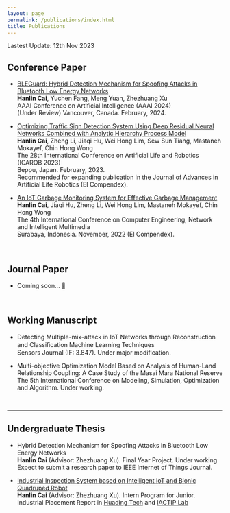 ```yaml
---
layout: page
permalink: /publications/index.html
title: Publications
---
```


Lastest Update: 12th Nov 2023

## Conference Paper

- [BLEGuard: Hybrid Detection Mechanism for Spoofing Attacks in Bluetooth Low Energy Networks](https://www.researchgate.net/publication/373902807_BLEGuard_Hybrid_Detection_Mechanism_for_Spoofing_Attacks_in_Bluetooth_Low_Energy_Networks_Student_Abstract)<br>**Hanlin Cai**, Yuchen Fang, Meng Yuan, Zhezhuang Xu<br>AAAI Conference on Artificial Intelligence (AAAI 2024)<br>(Under Review) Vancouver, Canada. February, 2024.

- [Optimizing Traffic Sign Detection System Using Deep Residual Neural Networks Combined with Analytic Hierarchy Process Model](https://www.researchgate.net/publication/374730865)<br>**Hanlin Cai**, Zheng Li, Jiaqi Hu, Wei Hong Lim, Sew Sun Tiang, Mastaneh Mokayef, Chin Hong Wong<br>The 28th International Conference on Artificial Life and Robotics (ICAROB 2023)<br>Beppu, Japan. February, 2023.<br>Recommended for expanding publication in the Journal of Advances in Artificial Life Robotics (EI Compendex).

- [An IoT Garbage Monitoring System for Effective Garbage Management](https://www.researchgate.net/publication/368410220_An_IoT_Garbage_Monitoring_System_for_Effective_Garbage_Management)<br>**Hanlin Cai**, Jiaqi Hu, Zheng Li, Wei Hong Lim, Mastaneh Mokayef, Chin Hong Wong<br>The 4th International Conference on Computer Engineering, Network and Intelligent Multimedia<br>Surabaya, Indonesia. November, 2022 (EI Compendex).<br>

  <br>

## Journal Paper

- Coming soon... 🚀

  <br>

## Working Manuscript

- Detecting Multiple-mix-attack in IoT Networks through Reconstruction and Classiﬁcation Machine Learning Techniques<br>Sensors Journal (IF: 3.847). Under major modification.<br>

- Multi-objective Optimization Model Based on Analysis of Human-Land Relationship Coupling: A Case Study of the Masai Mara National Reserve<br>The 5th International Conference on Modeling, Simulation, Optimization and Algorithm. Under working.

  <br>

---

## Undergraduate Thesis

- Hybrid Detection Mechanism for Spoofing Attacks in Bluetooth Low Energy Networks<br>**Hanlin Cai** (Advisor: Zhezhuang Xu). Final Year Project. Under working<br>Expect to submit a research paper to IEEE Internet of Things Journal.

- [Industrial Inspection System based on Intelligent IoT and Bionic Quadruped Robot](https://caihanlin.com/mypaper/thesis/IP-report.pdf)<br>**Hanlin Cai** (Advisor: Zhezhuang Xu). Intern Program for Junior.<br>Industrial Placement Report in [Huading Tech](http://www.hdim.com.cn/) and [IACTIP Lab](https://dqxy.fzu.edu.cn/info/1023/2571.htm)<br>

  <br>